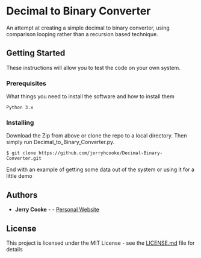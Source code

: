 # Decimal to Binary Converter

An attempt at creating a simple decimal to binary converter, using comparison looping rather than a recursion based technique.

## Getting Started

These instructions will allow you to test the code on your own system.

### Prerequisites

What things you need to install the software and how to install them

```
Python 3.x
```

### Installing

Download the Zip from above or clone the repo to a local directory. Then simply run Decimal_to_Binary_Converter.py.

```
$ git clone https://github.com/jerryhcooke/Decimal-Binary-Converter.git
```


End with an example of getting some data out of the system or using it for a little demo

## Authors

* **Jerry Cooke** - - [Personal Website](http://www.jerryhcooke.com)

## License

This project is licensed under the MIT License - see the [LICENSE.md](LICENSE.md) file for details
